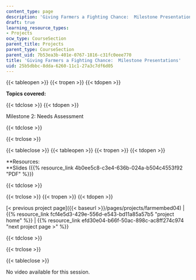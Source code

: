 ```yaml
---
content_type: page
description: 'Giving Farmers a Fighting Chance:  Milestone Presentations'
draft: true
learning_resource_types:
- Projects
ocw_type: CourseSection
parent_title: Projects
parent_type: CourseSection
parent_uid: 7b53ea3b-401e-0767-1816-c31fc0eee770
title: 'Giving Farmers a Fighting Chance:  Milestone Presentations'
uid: 25b5dbbc-8dda-6260-11c1-27a3c7df6d05
---
```

{{< tableopen >}}
{{< tropen >}}
{{< tdopen >}}


**Topics covered:**


{{< tdclose >}}
{{< tdopen >}}


Milestone 2: Needs Assessment


{{< tdclose >}}

{{< trclose >}}

{{< tableclose >}}
{{< tableopen >}}
{{< tropen >}}
{{< tdopen >}}


**Resources:  
**Slides ({{% resource_link 4b0ee5c8-c3e4-636b-024a-b504c4553f92 "PDF" %}})


{{< tdclose >}}

{{< trclose >}}
{{< tropen >}}
{{< tdopen >}}


[\< previous project page]({{< baseurl >}}/pages/projects/farmembed04) | {{% resource_link fcf4e5d3-429e-556d-e543-bd11a85a57b5 "project home" %}} | {{% resource_link efd30e04-b66f-50ac-898c-ac8ff274c974 "next project page >" %}}


{{< tdclose >}}

{{< trclose >}}

{{< tableclose >}}

No video available for this session.